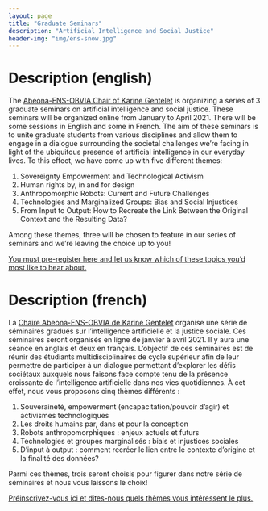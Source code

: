 ```yaml
---
layout: page
title: "Graduate Seminars"
description: "Artificial Intelligence and Social Justice"
header-img: "img/ens-snow.jpg"
---
```



Description (english)
============================


The [Abeona-ENS-OBVIA Chair of Karine Gentelet](https://observatoire-ia.ulaval.ca/karine-gentelet-nouvelle-titulaire-de-la-chaire-abeona-ens-obvia-intelligence-artificielle-et-justice-sociale/) is organizing a series of 3 graduate seminars on artificial intelligence and social justice. These seminars will be organized online from January to April 2021. There will be some sessions in English and some in French. The aim of these seminars is to unite graduate students from various disciplines and allow them to engage in a dialogue surrounding the societal challenges we’re facing in light of the ubiquitous presence of artificial intelligence in our everyday lives.  To this effect, we have come up with five different themes:  

1.	Sovereignty Empowerment and Technological Activism
2.	Human rights by, in and for design
3.	Anthropomorphic Robots:  Current and Future Challenges
4.	Technologies and Marginalized Groups:  Bias and Social Injustices
5.	From Input to Output:  How to Recreate the Link Between the Original Context and the Resulting Data?

Among these themes, three will be chosen to feature in our series of seminars and we’re leaving the choice up to you!  

[You must pre-register here and let us know which of these topics you’d most like to hear about.  ](https://forms.gle/h7EQ9vUqfaQGX5LK9)

Description (french)
============================

La [Chaire Abeona-ENS-OBVIA de Karine Gentelet](https://observatoire-ia.ulaval.ca/karine-gentelet-nouvelle-titulaire-de-la-chaire-abeona-ens-obvia-intelligence-artificielle-et-justice-sociale/) organise une série de séminaires gradués sur l’intelligence artificielle et la justice sociale.  Ces séminaires seront organisés en ligne de janvier à avril 2021. Il y aura une séance en anglais et deux en français. L’objectif de ces séminaires est de réunir des étudiants multidisciplinaires de cycle supérieur afin de leur permettre de participer à un dialogue permettant d’explorer les défis sociétaux auxquels nous faisons face compte tenu de la présence croissante de l’intelligence artificielle dans nos vies quotidiennes.  À cet effet, nous vous proposons cinq thèmes différents :  

1.	Souveraineté, empowerment (encapacitation/pouvoir d’agir) et activismes technologiques
2.	Les droits humains par, dans et pour la conception
3.	Robots anthropomorphiques :  enjeux actuels et futurs
4.	Technologies et groupes marginalisés : biais et injustices sociales
5.	D’input à output :  comment recréer le lien entre le contexte d’origine et la finalité des données?

Parmi ces thèmes, trois seront choisis pour figurer dans notre série de séminaires et nous vous laissons le choix!  

[Préinscrivez-vous ici et dites-nous quels thèmes vous intéressent le plus.](https://forms.gle/h7EQ9vUqfaQGX5LK9)
